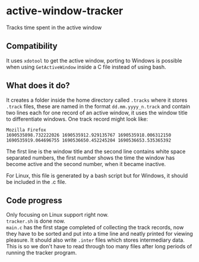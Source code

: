 # active-window-tracker
Tracks time spent in the active window

## Compatibility

It uses `xdotool` to get the active window, porting to Windows is possible when using `GetActiveWindow` inside a C file instead of using bash.

## What does it do?

It creates a folder inside the home directory called `.tracks` where it stores `.track` files, these are named in the format `dd.mm.yyyy_n.track` and contain two lines each for one record of an active window, it uses the window title to differentiate windows. One track record might look like:
```
Mozilla Firefox
1690535898.732222026 1690535912.929135767 1690535918.006312150 1690535919.064696755 1690536650.452245204 1690536653.535365392
```
The first line is the window title and the second line contains white space separated numbers, the first number shows the time the window has become active and the second number, when it became inactive.

For Linux, this file is generated by a bash script but for Windows, it should be included in the .c file.

## Code progress

Only focusing on Linux support right now.<br>
`tracker.sh` is done now.<br>
`main.c` has the first stage completed of collecting the track records, now they have to be sorted and put into a time line and neatly printed for viewing pleasure. It should also write `.inter` files which stores intermediary data. This is so we don't have to read through too many files after long periods of running the tracker program.
